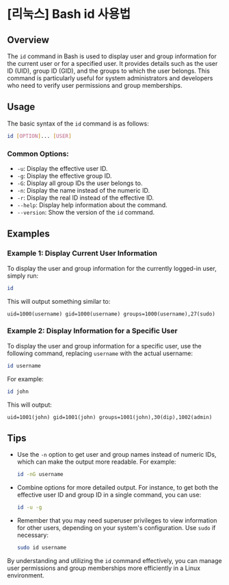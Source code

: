 # [리눅스] Bash id 사용법

## Overview
The `id` command in Bash is used to display user and group information for the current user or for a specified user. It provides details such as the user ID (UID), group ID (GID), and the groups to which the user belongs. This command is particularly useful for system administrators and developers who need to verify user permissions and group memberships.

## Usage
The basic syntax of the `id` command is as follows:

```bash
id [OPTION]... [USER]
```

### Common Options:
- `-u`: Display the effective user ID.
- `-g`: Display the effective group ID.
- `-G`: Display all group IDs the user belongs to.
- `-n`: Display the name instead of the numeric ID.
- `-r`: Display the real ID instead of the effective ID.
- `--help`: Display help information about the command.
- `--version`: Show the version of the `id` command.

## Examples
### Example 1: Display Current User Information
To display the user and group information for the currently logged-in user, simply run:

```bash
id
```

This will output something similar to:

```
uid=1000(username) gid=1000(username) groups=1000(username),27(sudo)
```

### Example 2: Display Information for a Specific User
To display the user and group information for a specific user, use the following command, replacing `username` with the actual username:

```bash
id username
```

For example:

```bash
id john
```

This will output:

```
uid=1001(john) gid=1001(john) groups=1001(john),30(dip),1002(admin)
```

## Tips
- Use the `-n` option to get user and group names instead of numeric IDs, which can make the output more readable. For example:

  ```bash
  id -nG username
  ```

- Combine options for more detailed output. For instance, to get both the effective user ID and group ID in a single command, you can use:

  ```bash
  id -u -g
  ```

- Remember that you may need superuser privileges to view information for other users, depending on your system's configuration. Use `sudo` if necessary:

  ```bash
  sudo id username
  ``` 

By understanding and utilizing the `id` command effectively, you can manage user permissions and group memberships more efficiently in a Linux environment.